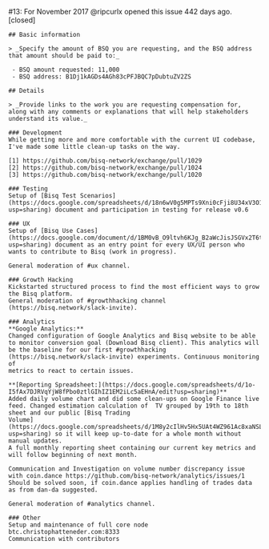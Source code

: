 #13: For November 2017
@ripcurlx opened this issue 442 days ago.  [closed] 

    ## Basic information
    
    > _Specify the amount of BSQ you are requesting, and the BSQ address that amount should be paid to:_
    
     - BSQ amount requested: 11,000
     - BSQ address: B1Dj1kAGDs4AGh83cPFJBQC7pDubtuZV2ZS
    
    ## Details
    
    > _Provide links to the work you are requesting compensation for, along with any comments or explanations that will help stakeholders understand its value._
    
    ### Development
    While getting more and more comfortable with the current UI codebase, I've made some little clean-up tasks on the way.
    
    [1] https://github.com/bisq-network/exchange/pull/1029
    [2] https://github.com/bisq-network/exchange/pull/1024
    [3] https://github.com/bisq-network/exchange/pull/1020
    
    ### Testing
    Setup of [Bisq Test Scenarios](https://docs.google.com/spreadsheets/d/18n6wV0g5MPTs9Xni0cFji8U34xV3O1IRPDEYZrluBuU/edit?usp=sharing) document and participation in testing for release v0.6
    
    ### UX
    Setup of [Bisq Use Cases](https://docs.google.com/document/d/1BM0vB_O9ltvh6KJg_B2aWcJisJSGVx2T6tQLWtjJjto/edit?usp=sharing) document as an entry point for every UX/UI person who wants to contribute to Bisq (work in progress).
    
    General moderation of #ux channel.
    
    ### Growth Hacking
    Kickstarted structured process to find the most efficient ways to grow the Bisq platform.
    General moderation of #growthhacking channel (https://bisq.network/slack-invite).
    
    ### Analytics
    **Google Analytics:**
    Changed configuration of Google Analytics and Bisq website to be able to monitor conversion goal (Download Bisq client). This analytics will be the baseline for our first #growthhacking (https://bisq.network/slack-invite) experiments. Continuous monitoring of 
    metrics to react to certain issues.
    
    **[Reporting Spreadsheet:](https://docs.google.com/spreadsheets/d/1o-I5fAx7DJRVqYjW8fPbo0ztlGIhIZ1EM2iLc5aEHnA/edit?usp=sharing)**
    Added daily volume chart and did some clean-ups on Google Finance live feed. Changed estimation calculation of  TV grouped by 19th to 18th  sheet and our public [Bisq Trading 
    Volume](https://docs.google.com/spreadsheets/d/1M8y2cIlHv5Hx5UAt4WZ961Ac8xaNSLiiavjxabNf0qc/edit?usp=sharing) so it will keep up-to-date for a whole month without manual updates.
    A full monthly reporting sheet containing our current key metrics and will follow beginning of next month.
    
    Communication and Investigation on volume number discrepancy issue with coin.dance https://github.com/bisq-network/analytics/issues/1  Should be solved soon, if coin.dance applies handling of trades data as from dan-da suggested.
    
    General moderation of #analytics channel.
    
    ### Other
    Setup and maintenance of full core node btc.christophatteneder.com:8333
    Communication with contributors


